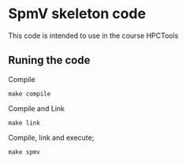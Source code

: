# SpmV skeleton code

This code is intended to use in the course HPCTools

## Runing the code

Compile
~~~shell
make compile
~~~

Compile and Link
~~~shell
make link
~~~

Compile, link and execute;
~~~shell
make spmv
~~~
